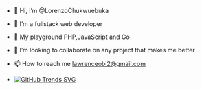 - 👋 Hi, I’m @LorenzoChukwuebuka
- 👀 I’m a fullstack web developer
- 🌱 My playground PHP,JavaScript and Go 
- 💞️ I’m looking to collaborate on any project that makes me better
- 📫 How to reach me lawrenceobi2@gmail.com

- [![GitHub Trends SVG](https://api.githubtrends.io/user/svg/LorenzoChukwuebuka/langs)](https://githubtrends.io)

<!---
LorenzoChukwuebuka/LorenzoChukwuebuka is a ✨ special ✨ repository because its `README.md` (this file) appears on your GitHub profile.
You can click the Preview link to take a look at your changes.
--->
